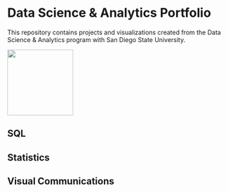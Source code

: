 # Data Science & Analytics Portfolio
This repository contains projects and visualizations created from the Data Science & Analytics program with San Diego State University.

<img
src="https://github.com/wiazur/data-analytics-portfolio/b
lob/main/hackeru-logo.png" width="150"/>

## SQL

## Statistics

## Visual Communications
